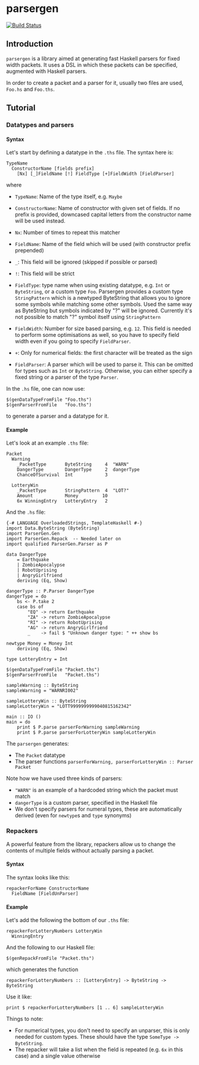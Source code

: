 parsergen
=========

[![Build Status](https://secure.travis-ci.org/tsurucapital/parsergen.png?branch=master)](http://travis-ci.org/tsurucapital/parsergen)

Introduction
------------

`parsergen` is a library aimed at generating fast Haskell parsers for fixed
width packets. It uses a DSL in which these packets can be specified, augmented
with Haskell parsers.

In order to create a packet and a parser for it, usually two files are used,
`Foo.hs` and `Foo.ths`.

Tutorial
--------

### Datatypes and parsers

#### Syntax

Let's start by defining a datatype in the `.ths` file. The syntax here is:

    TypeName
      ConstructorName [fields prefix]
        [Nx] [_]FieldName [!] FieldType [+]FieldWidth [FieldParser]

where

- `TypeName`: Name of the type itself, e.g. `Maybe`

- `ConstructorName`: Name of constructor with given set of fields. If no prefix
  is provided, downcased capital letters from the constructor name will be used
  instead.

- `Nx`: Number of times to repeat this matcher

- `FieldName`: Name of the field which will be used (with constructor prefix
  prepended)

- `_`: This field will be ignored (skipped if possible or parsed)

- `!`: This field will be strict

- `FieldType`: type name when using existing datatype, e.g. `Int` or
  `ByteString`, or a custom type `Foo`. Parsergen provides a custom type `StringPattern`
   which is a newtyped ByteString that allows you to ignore some symbols while matching
   some other symbols. Used the same way as ByteString but symbols indicated by "?" will
   be ignored. Currently it's not possible to match "?" symbol itself using `StringPattern`

- `FieldWidth`: Number for size based parsing, e.g. `12`. This field is needed
  to perform some optimisations as well, so you have to specify field width even
  if you going to specify `FieldParser`.

- `+`: Only for numerical fields: the first character will be treated as the
  sign

- `FieldParser`: A parser which will be used to parse it. This can be omitted
  for types such as `Int` or `ByteString`. Otherwise, you can either specify a
  fixed string or a parser of the type `Parser`.

In the `.hs` file, one can now use:

    $(genDataTypeFromFile "Foo.ths")
    $(genParserFromFile   "Foo.ths")

to generate a parser and a datatype for it.

#### Example

Let's look at an example `.ths` file:

    Packet
      Warning
        _PacketType       ByteString     4  "WARN"
        DangerType        DangerType     2  dangerType
        ChanceOfSurvival  Int            3

      LotteryWin
        _PacketType       StringPattern  4  "LOT?"
        Amount            Money         10
        6x WinningEntry   LotteryEntry   2

And the `.hs` file:

    {-# LANGUAGE OverloadedStrings, TemplateHaskell #-}
    import Data.ByteString (ByteString)
    import ParserGen.Gen
    import ParserGen.Repack  -- Needed later on
    import qualified ParserGen.Parser as P

    data DangerType
        = Earthquake
        | ZombieApocalypse
        | RobotUprising
        | AngryGirlfriend
        deriving (Eq, Show)

    dangerType :: P.Parser DangerType
    dangerType = do
        bs <- P.take 2
        case bs of
            "EQ" -> return Earthquake
            "ZA" -> return ZombieApocalypse
            "RI" -> return RobotUprising
            "AG" -> return AngryGirlfriend
            _    -> fail $ "Unknown danger type: " ++ show bs

    newtype Money = Money Int
        deriving (Eq, Show)

    type LotteryEntry = Int

    $(genDataTypeFromFile "Packet.ths")
    $(genParserFromFile   "Packet.ths")

    sampleWarning :: ByteString
    sampleWarning = "WARNRI002"

    sampleLotteryWin :: ByteString
    sampleLotteryWin = "LOTT9999999999040815162342"

    main :: IO ()
    main = do
        print $ P.parse parserForWarning sampleWarning
        print $ P.parse parserForLotteryWin sampleLotteryWin

The `parsergen` generates:

- The `Packet` datatype
- The parser functions `parserForWarning, parserForLotteryWin :: Parser Packet`

Note how we have used three kinds of parsers:

- `"WARN"` is an example of a hardcoded string which the packet must match
- `dangerType` is a custom parser, specified in the Haskell file
- We don't specify parsers for numeral types, these are automatically derived
  (even for `newtype`s and `type` synonyms)

### Repackers

A powerful feature from the library, repackers allow us to change the contents
of multiple fields without actually parsing a packet.

#### Syntax

The syntax looks like this:

    repackerForName ConstructorName
      FieldName [FieldUnParser]

#### Example

Let's add the following the bottom of our `.ths` file:

    repackerForLotteryNumbers LotteryWin
      WinningEntry

And the following to our Haskell file:

    $(genRepackFromFile "Packet.ths")

which generates the function

    repackerForLotteryNumbers :: [LotteryEntry] -> ByteString -> ByteString

Use it like:

    print $ repackerForLotteryNumbers [1 .. 6] sampleLotteryWin

Things to note:

- For numerical types, you don't need to specify an unparser, this is only
  needed for custom types. These should have the type `SomeType -> ByteString`.
- The repacker will take a list when the field is repeated (e.g. `6x` in this
  case) and a single value otherwise
